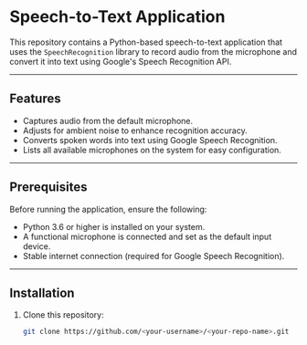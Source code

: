 # Speech-to-Text Application

This repository contains a Python-based speech-to-text application that uses the `SpeechRecognition` library to record audio from the microphone and convert it into text using Google's Speech Recognition API.

---

## Features

- Captures audio from the default microphone.
- Adjusts for ambient noise to enhance recognition accuracy.
- Converts spoken words into text using Google Speech Recognition.
- Lists all available microphones on the system for easy configuration.

---

## Prerequisites

Before running the application, ensure the following:

- Python 3.6 or higher is installed on your system.
- A functional microphone is connected and set as the default input device.
- Stable internet connection (required for Google Speech Recognition).

---

## Installation

1. Clone this repository:
   ```bash
   git clone https://github.com/<your-username>/<your-repo-name>.git
